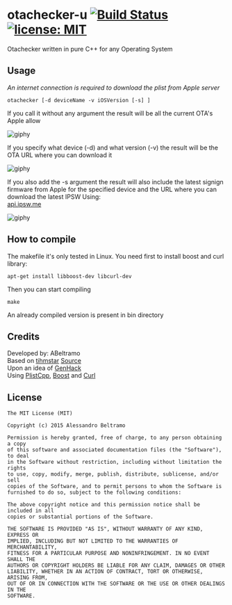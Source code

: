 otachecker-u [![Build Status](https://travis-ci.org/ABeltramo/otachecker-u.svg?branch=master)](https://travis-ci.org/ABeltramo/otachecker-u) [![license: MIT](https://img.shields.io/badge/License-MIT-lightgrey.svg)](https://opensource.org/licenses/MIT)
==========

Otachecker written in pure C++ for any Operating System

Usage
-------

*An internet connection is required to download the plist from Apple server*

	otachecker [-d deviceName -v iOSVersion [-s] ]

If you call it without any argument the result will be all the current OTA's Apple allow

![giphy](https://media.giphy.com/media/8FJ72F0ZwQI4spYOAg/giphy.gif)
	
If you specify what device (-d) and what version (-v) the result will be the OTA URL where you can download it  

![giphy](https://media.giphy.com/media/3dpqyWFCL4jQQqIfc1/giphy.gif)

If you also add the -s argument the result will also include the latest signign firmware from Apple for the specified device and the URL where you can download the latest IPSW
Using:  
[api.ipsw.me](https://ipswdownloads.docs.apiary.io/#)

![giphy](https://media.giphy.com/media/w8YJDWVCNUKylnCicX/giphy.gif)

How to compile
-------
The makefile it's only tested in Linux.
You need first to install boost and curl library:

	apt-get install libboost-dev libcurl-dev

Then you can start compiling

	make

An already compiled version is present in bin directory

Credits
-------
Developed by: ABeltramo  
Based on [tihmstar](https://github.com/tihmstar) [Source](https://github.com/tihmstar/otachecker)  
Upon an idea of [GenHack](https://github.com/genhack)  
Using [PlistCpp](https://github.com/animetrics/PlistCpp), [Boost](http://www.boost.org/) and [Curl](http://curl.haxx.se/)

License
-------
	The MIT License (MIT)

	Copyright (c) 2015 Alessandro Beltramo

	Permission is hereby granted, free of charge, to any person obtaining a copy
	of this software and associated documentation files (the "Software"), to deal
	in the Software without restriction, including without limitation the rights
	to use, copy, modify, merge, publish, distribute, sublicense, and/or sell
	copies of the Software, and to permit persons to whom the Software is
	furnished to do so, subject to the following conditions:

	The above copyright notice and this permission notice shall be included in all
	copies or substantial portions of the Software.

	THE SOFTWARE IS PROVIDED "AS IS", WITHOUT WARRANTY OF ANY KIND, EXPRESS OR
	IMPLIED, INCLUDING BUT NOT LIMITED TO THE WARRANTIES OF MERCHANTABILITY,
	FITNESS FOR A PARTICULAR PURPOSE AND NONINFRINGEMENT. IN NO EVENT SHALL THE
	AUTHORS OR COPYRIGHT HOLDERS BE LIABLE FOR ANY CLAIM, DAMAGES OR OTHER
	LIABILITY, WHETHER IN AN ACTION OF CONTRACT, TORT OR OTHERWISE, ARISING FROM,
	OUT OF OR IN CONNECTION WITH THE SOFTWARE OR THE USE OR OTHER DEALINGS IN THE
	SOFTWARE.

